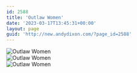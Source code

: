 ```yaml
---
id: 2588
title: 'Outlaw Women'
date: '2023-03-17T13:45:31+00:00'
layout: page
guid: 'http://new.andydixon.com/?page_id=2588'
---
```


![Outlaw Women](https://i0.wp.com/assets.g8x2.ldn.idrivee2-23.com/posters/Outlaw%20Women%2001.jpg?w=1200&ssl=1 "Outlaw Women")  
![Outlaw Women](https://i0.wp.com/assets.g8x2.ldn.idrivee2-23.com/posters/Outlaw%20Women%2002.jpg?w=1200&ssl=1 "Outlaw Women")  
![Outlaw Women](https://i0.wp.com/assets.g8x2.ldn.idrivee2-23.com/posters/Outlaw%20Women%2003.jpg?w=1200&ssl=1 "Outlaw Women")